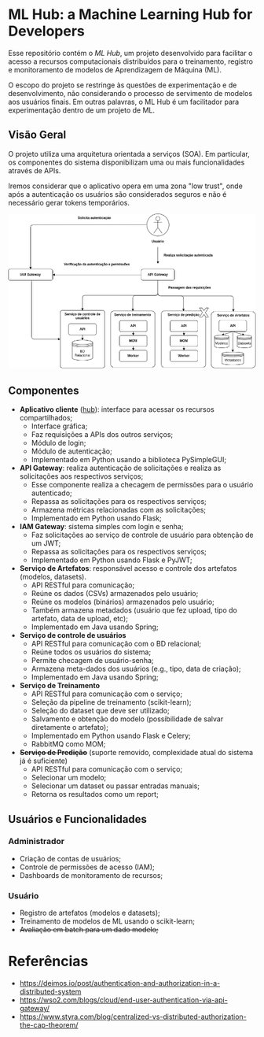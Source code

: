 # ML Hub: a Machine Learning Hub for Developers

Esse repositório contém o *ML Hub*, um projeto desenvolvido para facilitar o acesso a recursos computacionais distribuídos para o treinamento, registro e monitoramento de modelos de Aprendizagem de Máquina (ML).

O escopo do projeto se restringe às questões de experimentação e de desenvolvimento, não considerando o processo de servimento de modelos aos usuários finais. Em outras palavras, o ML Hub é um facilitador para experimentação dentro de um projeto de ML. 

## Visão Geral

O projeto utiliza uma arquitetura orientada a serviços (SOA). Em particular, os componentes do sistema disponibilizam uma ou mais funcionalidades através de APIs. 

Iremos considerar que o aplicativo opera em uma zona "low trust", onde após a autenticação os usuários são considerados seguros e não é necessário gerar tokens temporários. 

![](.img/architecture.png)

## Componentes

- **Aplicativo cliente** ([hub](hub)): interface para acessar os recursos compartilhados;
  - Interface gráfica;
  - Faz requisições a APIs dos outros serviços;
  - Módulo de login;
  - Módulo de autenticação;
  - Implementado em Python usando a biblioteca PySimpleGUI;
- **API Gateway**: realiza autenticação de solicitações e realiza as solicitações aos respectivos serviços;
  - Esse componente realiza a checagem de permissões para o usuário autenticado;
  - Repassa as solicitações para os respectivos serviços;
  - Armazena métricas relacionadas com as solicitações;
  - Implementado em Python usando Flask;
- **IAM Gateway**: sistema simples com login e senha;
  - Faz solicitações ao serviço de controle de usuário para obtenção de um JWT;
  - Repassa as solicitações para os respectivos serviços;
  - Implementado em Python usando Flask e PyJWT;
- **Serviço de Artefatos**: responsável acesso e controle dos artefatos (modelos, datasets).
  - API RESTful para comunicação;
  - Reúne os dados (CSVs) armazenados pelo usuário;
  - Reúne os modelos (binários) armazenados pelo usuário;
  - Também armazena metadados (usuário que fez upload, tipo do artefato, data de upload, etc);
  - Implementado em Java usando Spring;
- **Serviço de controle de usuários**
  - API RESTful para comunicação com o BD relacional;
  - Reúne todos os usuários do sistema;
  - Permite checagem de usuário-senha;
  - Armazena meta-dados dos usuários (e.g., tipo, data de criação);
  - Implementado em Java usando Spring;
- **Serviço de Treinamento**
  - API RESTful para comunicação com o serviço;
  - Seleção da pipeline de treinamento (scikit-learn);
  - Seleção do dataset que deve ser utilizado;
  - Salvamento e obtenção do modelo (possibilidade de salvar diretamente o artefato);
  - Implementado em Python usando Flask e Celery;
  - RabbitMQ como MOM;
- **~~Serviço de Predição~~** (suporte removido, complexidade atual do sistema já é suficiente)
  - API RESTful para comunicação com o serviço;
  - Selecionar um modelo;
  - Selecionar um dataset ou passar entradas manuais;
  - Retorna os resultados como um report;


## Usuários e Funcionalidades

### Administrador

- Criação de contas de usuários;
- Controle de permissões de acesso (IAM);
- Dashboards de monitoramento de recursos;

### Usuário

- Registro de artefatos (modelos e datasets);
- Treinamento de modelos de ML usando o scikit-learn;
- ~~Avaliação em batch para um dado modelo;~~

# Referências

- https://deimos.io/post/authentication-and-authorization-in-a-distributed-system
- https://wso2.com/blogs/cloud/end-user-authentication-via-api-gateway/
- https://www.styra.com/blog/centralized-vs-distributed-authorization-the-cap-theorem/
